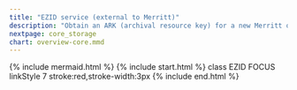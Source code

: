```yaml
---
title: "EZID service (external to Merritt)"
description: "Obtain an ARK (archival resource key) for a new Merritt object from the EZID service"
nextpage: core_storage
chart: overview-core.mmd
---
```

{% include mermaid.html %}
{% include start.html %}
  class EZID FOCUS
  linkStyle 7 stroke:red,stroke-width:3px
{% include end.html %}
